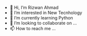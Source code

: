 - 👋 Hi, I’m Rizwan Ahmad
- 👀 I’m interested in New Tecnhology
- 🌱 I’m currently learning Python
- 💞️ I’m looking to collaborate on ...
- 📫 How to reach me ...

<!---
Rizwanahmad7/Rizwanahmad7 is a ✨ special ✨ repository because its `README.md` (this file) appears on your GitHub profile.
You can click the Preview link to take a look at your changes.
--->
